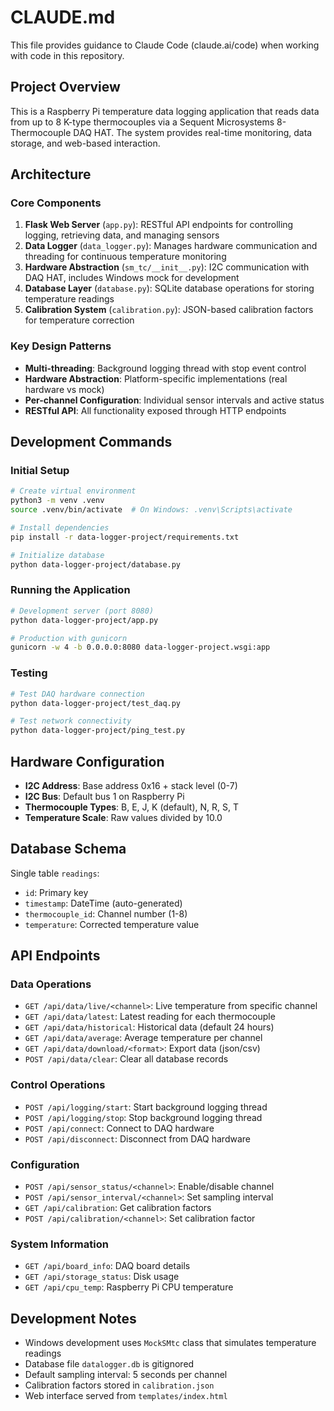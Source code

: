 # CLAUDE.md

This file provides guidance to Claude Code (claude.ai/code) when working with code in this repository.

## Project Overview

This is a Raspberry Pi temperature data logging application that reads data from up to 8 K-type thermocouples via a Sequent Microsystems 8-Thermocouple DAQ HAT. The system provides real-time monitoring, data storage, and web-based interaction.

## Architecture

### Core Components

1. **Flask Web Server** (`app.py`): RESTful API endpoints for controlling logging, retrieving data, and managing sensors
2. **Data Logger** (`data_logger.py`): Manages hardware communication and threading for continuous temperature monitoring
3. **Hardware Abstraction** (`sm_tc/__init__.py`): I2C communication with DAQ HAT, includes Windows mock for development
4. **Database Layer** (`database.py`): SQLite database operations for storing temperature readings
5. **Calibration System** (`calibration.py`): JSON-based calibration factors for temperature correction

### Key Design Patterns

- **Multi-threading**: Background logging thread with stop event control
- **Hardware Abstraction**: Platform-specific implementations (real hardware vs mock)
- **Per-channel Configuration**: Individual sensor intervals and active status
- **RESTful API**: All functionality exposed through HTTP endpoints

## Development Commands

### Initial Setup
```bash
# Create virtual environment
python3 -m venv .venv
source .venv/bin/activate  # On Windows: .venv\Scripts\activate

# Install dependencies
pip install -r data-logger-project/requirements.txt

# Initialize database
python data-logger-project/database.py
```

### Running the Application
```bash
# Development server (port 8080)
python data-logger-project/app.py

# Production with gunicorn
gunicorn -w 4 -b 0.0.0.0:8080 data-logger-project.wsgi:app
```

### Testing
```bash
# Test DAQ hardware connection
python data-logger-project/test_daq.py

# Test network connectivity
python data-logger-project/ping_test.py
```

## Hardware Configuration

- **I2C Address**: Base address 0x16 + stack level (0-7)
- **I2C Bus**: Default bus 1 on Raspberry Pi
- **Thermocouple Types**: B, E, J, K (default), N, R, S, T
- **Temperature Scale**: Raw values divided by 10.0

## Database Schema

Single table `readings`:
- `id`: Primary key
- `timestamp`: DateTime (auto-generated)
- `thermocouple_id`: Channel number (1-8)
- `temperature`: Corrected temperature value

## API Endpoints

### Data Operations
- `GET /api/data/live/<channel>`: Live temperature from specific channel
- `GET /api/data/latest`: Latest reading for each thermocouple
- `GET /api/data/historical`: Historical data (default 24 hours)
- `GET /api/data/average`: Average temperature per channel
- `GET /api/data/download/<format>`: Export data (json/csv)
- `POST /api/data/clear`: Clear all database records

### Control Operations
- `POST /api/logging/start`: Start background logging thread
- `POST /api/logging/stop`: Stop background logging thread
- `POST /api/connect`: Connect to DAQ hardware
- `POST /api/disconnect`: Disconnect from DAQ hardware

### Configuration
- `POST /api/sensor_status/<channel>`: Enable/disable channel
- `POST /api/sensor_interval/<channel>`: Set sampling interval
- `GET /api/calibration`: Get calibration factors
- `POST /api/calibration/<channel>`: Set calibration factor

### System Information
- `GET /api/board_info`: DAQ board details
- `GET /api/storage_status`: Disk usage
- `GET /api/cpu_temp`: Raspberry Pi CPU temperature

## Development Notes

- Windows development uses `MockSMtc` class that simulates temperature readings
- Database file `datalogger.db` is gitignored
- Default sampling interval: 5 seconds per channel
- Calibration factors stored in `calibration.json`
- Web interface served from `templates/index.html`